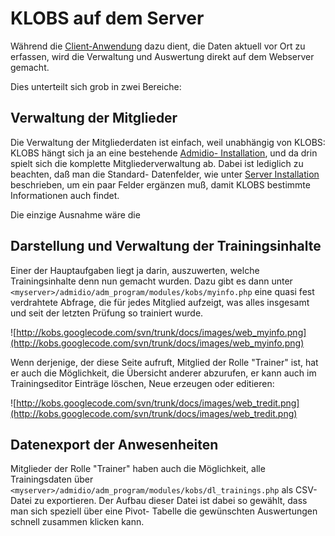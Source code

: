 # KLOBS auf dem Server #

Während die  [Client-Anwendung](client.md) dazu dient, die Daten aktuell vor Ort zu erfassen, wird die Verwaltung und Auswertung direkt auf dem Webserver gemacht.

Dies unterteilt sich grob in zwei Bereiche:

## Verwaltung der Mitglieder ##

Die Verwaltung der Mitgliederdaten ist einfach, weil unabhängig von KLOBS: KLOBS hängt sich ja an eine bestehende [Admidio- Installation](http://www.admidio.de), und da drin spielt sich die komplette Mitgliederverwaltung ab. Dabei ist lediglich zu beachten, daß man die Standard- Datenfelder, wie unter [Server Installation](installation.md) beschrieben, um ein paar Felder ergänzen muß, damit KLOBS bestimmte Informationen auch findet.

Die einzige Ausnahme wäre die


## Darstellung und Verwaltung der Trainingsinhalte ##

Einer der Hauptaufgaben liegt ja darin, auszuwerten, welche Trainingsinhalte denn nun gemacht wurden. Dazu gibt es dann unter `<myserver>/admidio/adm_program/modules/kobs/myinfo.php` eine quasi fest verdrahtete Abfrage, die für jedes Mitglied aufzeigt, was alles insgesamt und seit der letzten Prüfung so trainiert wurde.

![http://kobs.googlecode.com/svn/trunk/docs/images/web_myinfo.png](http://kobs.googlecode.com/svn/trunk/docs/images/web_myinfo.png)


Wenn derjenige, der diese Seite aufruft, Mitglied der Rolle "Trainer" ist, hat er auch die Möglichkeit, die Übersicht anderer abzurufen, er kann auch im Trainingseditor Einträge löschen, Neue erzeugen oder editieren:

![http://kobs.googlecode.com/svn/trunk/docs/images/web_tredit.png](http://kobs.googlecode.com/svn/trunk/docs/images/web_tredit.png)



## Datenexport der Anwesenheiten ##

Mitglieder der Rolle "Trainer" haben auch die Möglichkeit, alle Trainingsdaten über `<myserver>/admidio/adm_program/modules/kobs/dl_trainings.php` als CSV-Datei zu exportieren. Der Aufbau dieser Datei ist dabei so gewählt, dass man sich speziell über eine Pivot- Tabelle die gewünschten Auswertungen schnell zusammen klicken kann.